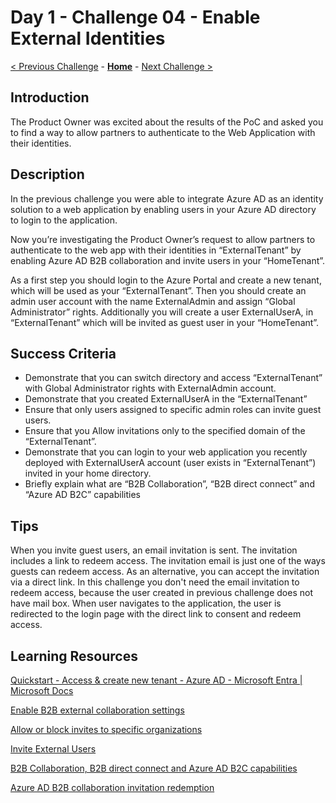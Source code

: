 # Day 1 - Challenge 04 - Enable External Identities

 [< Previous Challenge](./Challenge_D1_03.md) - **[Home](../README.md)** - [Next Challenge >](./Challenge_D1_05.md)

## Introduction

The Product Owner was excited about the results of the PoC and asked you to find a way to allow partners to authenticate to the Web Application with their identities.

## Description

In the previous challenge you were able to integrate Azure AD as an identity solution to a web application by enabling users in your Azure AD directory to login to the application.

Now you’re investigating the Product Owner’s request to allow partners to authenticate to the web app with their identities in “ExternalTenant” by enabling Azure AD B2B collaboration and invite users in your “HomeTenant”.

As a first step you should login to the Azure Portal and create a new tenant, which will be used as your “ExternalTenant”. Then you should create an admin user account with the name ExternalAdmin and assign “Global Administrator” rights. Additionally you will create a  user ExternalUserA, in “ExternalTenant” which will be invited as guest user in your “HomeTenant”.

## Success Criteria

- Demonstrate that you can switch directory and access “ExternalTenant” with Global Administrator rights with ExternalAdmin account.
- Demonstrate that you created  ExternalUserA in the “ExternalTenant”
- Ensure that only users assigned to specific admin roles can invite guest users.
- Ensure that you Allow invitations only to the specified domain of the “ExternalTenant”.
- Demonstrate that you can login to your web application you recently deployed with ExternalUserA account (user exists in “ExternalTenant”) invited in your home directory.
- Briefly explain what are “B2B Collaboration”, “B2B direct connect” and “Azure AD B2C” capabilities

## Tips

When you invite guest users, an email invitation is sent. The invitation includes a link to redeem access. The invitation email is just one of the ways guests can redeem access. As an alternative, you can accept the invitation via a direct link.
In this challenge you don't need the email invitation to redeem access, because the user created in previous challenge does not have mail box. When user navigates to the application, the user is redirected to the login page with the direct link to consent and redeem access.

## Learning Resources

[Quickstart - Access & create new tenant - Azure AD - Microsoft Entra | Microsoft Docs](https://docs.microsoft.com/en-us/azure/active-directory/fundamentals/active-directory-access-create-new-tenant)

[Enable B2B external collaboration settings](https://docs.microsoft.com/en-us/azure/active-directory/external-identities/external-collaboration-settings-configure)

[Allow or block invites to specific organizations](https://docs.microsoft.com/en-us/azure/active-directory/external-identities/allow-deny-list)

[Invite External Users](https://docs.microsoft.com/en-us/azure/active-directory/external-identities/add-users-administrator)

[B2B Collaboration, B2B direct connect and Azure AD B2C capabilities](https://docs.microsoft.com/en-us/azure/active-directory/external-identities/external-identities-overview)

[Azure AD B2B collaboration invitation redemption](https://learn.microsoft.com/en-us/azure/active-directory/external-identities/redemption-experience)
